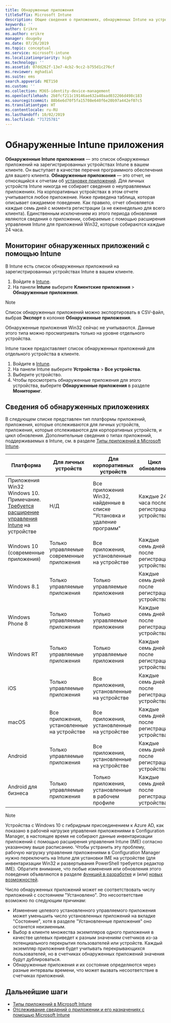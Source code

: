 ```yaml
---
title: Обнаруженные приложения
titleSuffix: Microsoft Intune
description: Общие сведения о приложениях, обнаруженных Intune на устройстве.
keywords: ''
author: Erikre
ms.author: erikre
manager: dougeby
ms.date: 07/26/2019
ms.topic: conceptual
ms.service: microsoft-intune
ms.localizationpriority: high
ms.technology: ''
ms.assetid: 07dd262f-13e7-4cb2-9cc2-b755d1c276cf
ms.reviewer: mghadial
ms.suite: ems
search.appverid: MET150
ms.custom: ''
ms.collection: M365-identity-device-management
ms.openlocfilehash: 2b8fcf211c19146ae632a40aad032266d498c183
ms.sourcegitcommit: 88b6e6d70f5fa15708e640f6e20b97a442ef07c5
ms.translationtype: HT
ms.contentlocale: ru-RU
ms.lasthandoff: 10/02/2019
ms.locfileid: "71725781"
---
```

# <a name="intune-discovered-apps"></a>Обнаруженные Intune приложения

**Обнаруженные Intune приложения** — это список обнаруженных приложений на зарегистрированных устройствах Intune в вашем клиенте. Он выступает в качестве перечня программного обеспечения для вашего клиента. **Обнаруженные приложения** — это отчет, не относящийся к отчетам об [установке приложений](apps-monitor.md). Для личных устройств Intune никогда не собирает сведения о неуправляемых приложениях. На корпоративных устройствах в этом отчете учитывается любое приложение. Ниже приведена таблица, которая описывает ожидаемое поведение. Как правило, отчет обновляется каждые семь дней с момента регистрации (а не еженедельно для всего клиента). Единственным исключением из этого периода обновления являются сведения о приложении, собираемые с помощью расширения управления Intune для приложений Win32, которые собираются каждые 24 часа.

## <a name="monitor-discovered-apps-with-intune"></a>Мониторинг обнаруженных приложений с помощью Intune

В Intune есть список обнаруженных приложений на зарегистрированных устройствах Intune в вашем клиенте.

1. Войдите в [Intune](https://go.microsoft.com/fwlink/?linkid=2090973).
2. На панели **Intune** выберите **Клиентские приложения** > **Обнаруженные приложения**.

>[!NOTE]
>Список обнаруженных приложений можно экспортировать в CSV-файл, выбрав **Экспорт** в колонке **Обнаруженные приложения**.
>
>Обнаруженные приложения Win32 сейчас не учитываются. Данные этого типа можно просматривать только на уровне отдельного устройства.

Intune также предоставляет список обнаруженных приложений для отдельного устройства в клиенте.

1. Войдите в [Intune](https://go.microsoft.com/fwlink/?linkid=2090973).
2. На панели Intune выберите **Устройства** > **Все устройства**.
3. Выберите устройство.
4. Чтобы просмотреть обнаруженные приложения для этого устройства, выберите **Обнаруженные приложения** в разделе **Мониторинг**.

## <a name="details-of-discovered-apps"></a>Сведения об обнаруженных приложениях

В следующем списке представлен тип платформы приложений, приложения, которые отслеживаются для личных устройств, приложения, которые отслеживаются для корпоративных устройств, и цикл обновления. Дополнительные сведения о типах приложений, поддерживаемых в Intune, см. в разделе [Типы приложений в Microsoft Intune](apps-add.md#app-types-in-microsoft-intune).

| Платформа | Для личных устройств | Для корпоративных устройств | Цикл обновления |
|------------------------------------------------------------------------|----------------------------------|--------------------------------------------------|---------------------------------------|
| Приложения Win32 Windows 10. Примечание. [Требуется расширение управления Intune](intune-management-extension.md) на устройстве | Н/Д | Все приложения Win32, найденные в списке "Установка и удаление программ" | Каждые 24 часа после регистрации устройства |
| Windows 10 (современные приложения) | Только управляемые современные приложения | Все приложения, установленные на устройстве | Каждые семь дней после регистрации устройства |
| Windows 8.1 | Только управляемые приложения | Только управляемые приложения | Каждые семь дней после регистрации устройства |
| Windows Phone 8 | Только управляемые приложения | Только управляемые приложения | Каждые семь дней после регистрации устройства |
| Windows RT | Только управляемые приложения | Только управляемые приложения | Каждые семь дней после регистрации устройства |
| iOS | Только управляемые приложения | Все приложения, установленные на устройстве | Каждые семь дней после регистрации устройства |
| macOS | Все приложения, установленные на устройстве | Все приложения, установленные на устройстве | Каждые семь дней после регистрации устройства |
| Android | Только управляемые приложения | Все приложения, установленные на устройстве | Каждые семь дней после регистрации устройства |
| Android для бизнеса | Только управляемые приложения | Только приложения, установленные в рабочем профиле | Каждые семь дней после регистрации устройства |

> [!NOTE]
> Устройства с Windows 10 с гибридным присоединением к Azure AD, как показано в рабочей нагрузке управления приложениями в Configuration Manager, в настоящее время не собирают данные инвентаризации приложений с помощью расширения управления Intune (IME) согласно указанному выше расписанию. Чтобы устранить эту проблему, рабочую нагрузку управления приложениями в Configuration Manager нужно переключить на Intune для установки IME на устройстве (для инвентаризации Win32 и развертывания PowerShell требуется редактор IME). Обратите внимание, что любые изменения или обновления этого поведения объявляются в разделе [функций в разработке](../fundamentals/in-development.md) и (или) [новых возможностей](../fundamentals/whats-new.md).

Число обнаруженных приложений может не соответствовать числу приложений с состоянием "Установлено". Это несоответствие возможно по следующим причинам:

- Изменение целевого установленного управляемого приложения может уменьшить число установленных приложений на вкладке "Состояние", хотя в разделе "Установленные приложения" оно останется неизменным.
- Выбор в клиенте множества экземпляров одного приложения в качестве целевых приведет к разным значениям счетчиков из-за потенциального перекрытия пользователей или устройств. Каждый экземпляр приложения будет учитывать перекрывающихся пользователей, но в счетчиках обнаруженных приложений значения будут дублироваться.
- Обнаруженные приложения и их состояние определяются через разные интервалы времени, что может вызвать несоответствие в счетчиках приложений.

## <a name="next-steps"></a>Дальнейшие шаги

- [Типы приложений в Microsoft Intune](apps-add.md#app-types-in-microsoft-intune)
- [Отслеживание сведений о приложении и его назначениях с помощью Microsoft Intune](apps-monitor.md)
